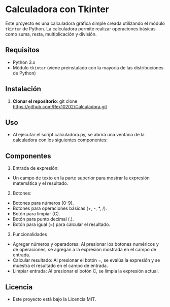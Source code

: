 # Calculadora con Tkinter

Este proyecto es una calculadora gráfica simple creada utilizando el módulo `tkinter` de Python. La calculadora permite realizar operaciones básicas como suma, resta, multiplicación y división.

## Requisitos

- Python 3.x
- Módulo `tkinter` (viene preinstalado con la mayoría de las distribuciones de Python)

## Instalación

1. **Clonar el repositorio**:
   git clone https://github.com/Rex10202/Calculadora.git
   
## Uso
- Al ejecutar el script calculadora.py, se abrirá una ventana de la calculadora con los siguientes componentes:

## Componentes

1. Entrada de expresión:
- Un campo de texto en la parte superior para mostrar la expresión matemática y el resultado.

2. Botones:
- Botones para números (0-9).
- Botones para operaciones básicas (+, -, *, /).
- Botón para limpiar (C).
- Botón para punto decimal (.).
- Botón para igual (=) para calcular el resultado.

3. Funcionalidades
- Agregar números y operadores: Al presionar los botones numéricos y de operaciones, se agregan a la expresión mostrada en el campo de entrada.
- Calcular resultado: Al presionar el botón =, se evalúa la expresión y se muestra el resultado en el campo de entrada.
- Limpiar entrada: Al presionar el botón C, se limpia la expresión actual.

## Licencia
- Este proyecto está bajo la Licencia MIT.
